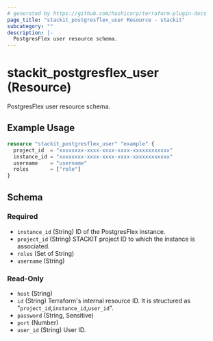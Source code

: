 ```yaml
---
# generated by https://github.com/hashicorp/terraform-plugin-docs
page_title: "stackit_postgresflex_user Resource - stackit"
subcategory: ""
description: |-
  PostgresFlex user resource schema.
---
```


# stackit_postgresflex_user (Resource)

PostgresFlex user resource schema.

## Example Usage

```terraform
resource "stackit_postgresflex_user" "example" {
  project_id  = "xxxxxxxx-xxxx-xxxx-xxxx-xxxxxxxxxxxx"
  instance_id = "xxxxxxxx-xxxx-xxxx-xxxx-xxxxxxxxxxxx"
  username    = "username"
  roles       = ["role"]
}
```

<!-- schema generated by tfplugindocs -->
## Schema

### Required

- `instance_id` (String) ID of the PostgresFlex instance.
- `project_id` (String) STACKIT project ID to which the instance is associated.
- `roles` (Set of String)
- `username` (String)

### Read-Only

- `host` (String)
- `id` (String) Terraform's internal resource ID. It is structured as "`project_id`,`instance_id`,`user_id`".
- `password` (String, Sensitive)
- `port` (Number)
- `user_id` (String) User ID.
